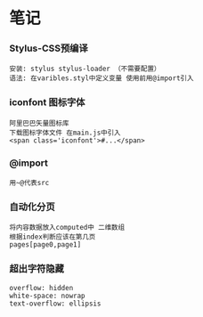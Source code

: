 # 笔记

### Stylus-CSS预编译
    安装: stylus stylus-loader （不需要配置）
    语法: 在varibles.styl中定义变量 使用前用@import引入

### iconfont 图标字体
    阿里巴巴矢量图标库
    下载图标字体文件 在main.js中引入
    <span class='iconfont'>#...</span>

### @import
    用~@代表src

### 自动化分页
    将内容数据放入computed中 二维数组 
    根据index判断应该在第几页
    pages[page0,page1]

### 超出字符隐藏
    overflow: hidden
    white-space: nowrap
    text-overflow: ellipsis